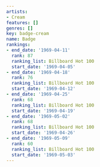 ```yaml
---
artists:
- Cream
features: []
genres: []
key: badge-cream
name: Badge
rankings:
- end_date: '1969-04-11'
  rank: 87
  ranking_list: Billboard Hot 100
  start_date: '1969-04-05'
- end_date: '1969-04-18'
  rank: 76
  ranking_list: Billboard Hot 100
  start_date: '1969-04-12'
- end_date: '1969-04-25'
  rank: 68
  ranking_list: Billboard Hot 100
  start_date: '1969-04-19'
- end_date: '1969-05-02'
  rank: 68
  ranking_list: Billboard Hot 100
  start_date: '1969-04-26'
- end_date: '1969-05-09'
  rank: 60
  ranking_list: Billboard Hot 100
  start_date: '1969-05-03'
---
```


